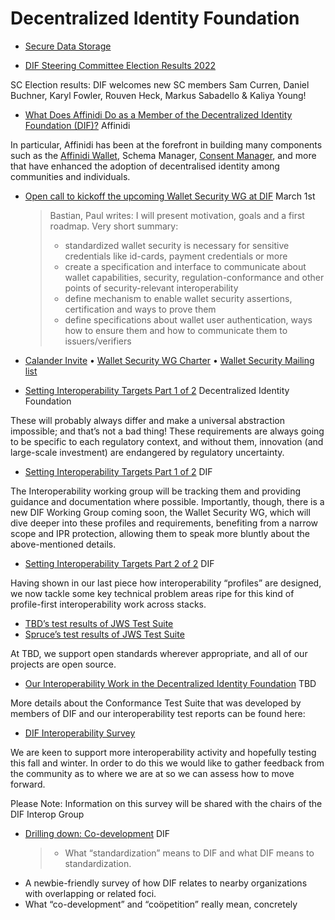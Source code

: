 # Decentralized Identity Foundation

* [Secure Data Storage](https://identity.foundation/working-groups/secure-data-storage.html)

* [DIF Steering Committee Election Results 2022](https://blog.identity.foundation/sc-election-2022-results/)

SC Election results: DIF welcomes new SC members Sam Curren, Daniel Buchner, Karyl Fowler, Rouven Heck, Markus Sabadello & Kaliya Young!
* [What Does Affinidi Do as a Member of the Decentralized Identity Foundation (DIF)?](https://academy.affinidi.com/what-does-affinidi-do-as-a-member-of-the-decentralized-identity-foundation-dif-d9d5146af14) Affinidi

In particular, Affinidi has been at the forefront in building many components such as the [Affinidi Wallet](https://academy.affinidi.com/what-is-affinidis-digital-wallet-1c2a52b4d13f), Schema Manager, [Consent Manager](https://build.affinidi.com/), and more that have enhanced the adoption of decentralised identity among communities and individuals.
* [Open call to kickoff the upcoming Wallet Security WG at DIF](https://lists.w3.org/Archives/Public/public-credentials/2021Feb/0114.html) March 1st
  > Bastian, Paul writes:
  >   I will present motivation, goals and a first roadmap.
  > Very short summary:
  > - standardized wallet security is necessary for sensitive credentials like id-cards, payment credentials or more 
  > - create a specification and interface to communicate about wallet capabilities, security, regulation-conformance and other points of security-relevant interoperability
  > - define mechanism to enable wallet security assertions, certification and ways to prove them
  > - define specifications about wallet user authentication, ways how to ensure them and how to communicate them to issuers/verifiers

* [Calander Invite](https://forms.gle/t6wDnipR2md3WWKj7) • [Wallet Security WG Charter](https://docs.google.com/document/d/18H2hVjHZEBjbnzod8tLogJIEzySdecbk9d-QBJaqHP0/edit) • [Wallet Security Mailing list](https://lists.identity.foundation/g/wallet-security)

* [Setting Interoperability Targets Part 1 of 2](https://medium.com/decentralized-identity/setting-interoperability-targets-part-1-of-2-c6cbeaf82e98) Decentralized Identity Foundation

These will probably always differ and make a universal abstraction impossible; and that’s not a bad thing! These requirements are always going to be specific to each regulatory context, and without them, innovation (and large-scale investment) are endangered by regulatory uncertainty.
* [Setting Interoperability Targets Part 1 of 2](https://medium.com/decentralized-identity/setting-interoperability-targets-part-1-of-2-c6cbeaf82e98) DIF

The Interoperability working group will be tracking them and providing guidance and documentation where possible. Importantly, though, there is a new DIF Working Group coming soon, the Wallet Security WG, which will dive deeper into these profiles and requirements, benefiting from a narrow scope and IPR protection, allowing them to speak more bluntly about the above-mentioned details.

* [Setting Interoperability Targets Part 2 of 2](https://medium.com/decentralized-identity/setting-interoperability-targets-part-2-of-2-671f8faa8ecb) DIF

Having shown in our last piece how interoperability “profiles” are designed, we now tackle some key technical problem areas ripe for this kind of profile-first interoperability work across stacks.
- [TBD’s test results of JWS Test Suite](https://identity.foundation/JWS-Test-Suite/%23tbd)
- [Spruce’s test results of JWS Test Suite](https://identity.foundation/JWS-Test-Suite/%23spruce)

At TBD, we support open standards wherever appropriate, and all of our projects are open source.
* [Our Interoperability Work in the Decentralized Identity Foundation](https://developer.tbd.website/blog/our-interop-work-in-dif/) TBD

More details about the Conformance Test Suite that was developed by members of DIF and our interoperability test reports can be found here:

* [DIF Interoperability Survey](https://docs.google.com/forms/d/e/1FAIpQLSfbFh4DQeyI0msXsWvfpbrtYEfgQrGRD7tw4d2Rg0NEyhvcKQ/viewform)

We are keen to support more interoperability activity and hopefully testing this fall and winter. In order to do this we would like to gather feedback from the community as to where we are at so we can assess how to move forward.

Please Note: Information on this survey will be shared with the chairs of the DIF Interop Group

* [Drilling down: Co-development](https://medium.com/decentralized-identity/drilling-down-co-development-in-the-open-765a86ab153f) DIF
  > - What “standardization” means to DIF and what DIF means to standardization.
- A newbie-friendly survey of how DIF relates to nearby organizations with overlapping or related foci.
- What “co-development” and “coöpetition” really mean, concretely
